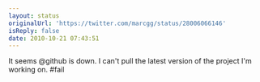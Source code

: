 ```yaml
---
layout: status
originalUrl: 'https://twitter.com/marcgg/status/28006066146'
isReply: false
date: 2010-10-21 07:43:51
---
```


It seems @github is down. I can't pull the latest version of the project I'm working on. #fail
